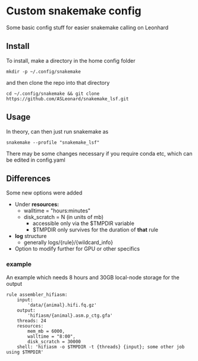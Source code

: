 # Custom snakemake config

Some basic config stuff for easier snakemake calling on Leonhard

## Install
To install, make a directory in the home config folder
```
mkdir -p ~/.config/snakemake
```
and then clone the repo into that directory
```
cd ~/.config/snakemake && git clone https://github.com/ASLeonard/snakemake_lsf.git
```

## Usage
In theory, can then just run snakemake as 
```
snakemake --profile "snakemake_lsf"
```
There may be some changes necessary if you require conda etc, which can be edited in config.yaml

## Differences
Some new options were added
- Under **resources:**
  - walltime = "hours:minutes"
  - disk_scratch = N (in units of mb)
    - accessible only via the $TMPDIR variable 
    - $TMPDIR only survives for the duration of **that** rule
- **log** structure
  - generally logs/{rule}/{wildcard_info}
- Option to modify further for GPU or other specifics

### example
An example which needs 8 hours and 30GB local-node storage for the output
```
rule assembler_hifiasm:
    input:
        'data/{animal}.hifi.fq.gz'
    output:
        'hifiasm/{animal}.asm.p_ctg.gfa'
    threads: 24
    resources:
        mem_mb = 6000,
        walltime = "8:00",
        disk_scratch = 30000
    shell: 'hifiasm -o $TMPDIR -t {threads} {input}; some other job using $TMPDIR'
```

